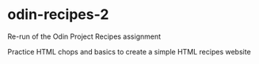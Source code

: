 # odin-recipes-2
Re-run of the Odin Project Recipes assignment

Practice HTML chops and basics to create a simple HTML recipes website